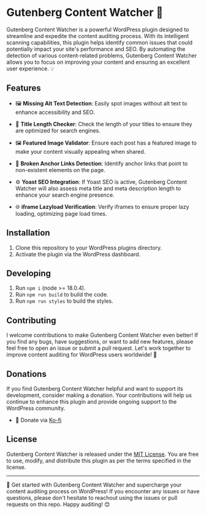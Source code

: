 
# Gutenberg Content Watcher 🚀

Gutenberg Content Watcher is a powerful WordPress plugin designed to streamline and expedite the content auditing process. With its intelligent scanning capabilities, this plugin helps identify common issues that could potentially impact your site's performance and SEO. By automating the detection of various content-related problems, Gutenberg Content Watcher allows you to focus on improving your content and ensuring an excellent user experience. 💡

## Features

- 🖼️ **Missing Alt Text Detection**: Easily spot images without alt text to enhance accessibility and SEO.

- 📜 **Title Length Checker**: Check the length of your titles to ensure they are optimized for search engines.

- 🖼️ **Featured Image Validator**: Ensure each post has a featured image to make your content visually appealing when shared.

- 🚪 **Broken Anchor Links Detection**: Identify anchor links that point to non-existent elements on the page.

- ⚙️ **Yoast SEO Integration**: If Yoast SEO is active, Gutenberg Content Watcher will also assess meta title and meta description length to enhance your search engine presence.

- 🌐 **iframe Lazyload Verification**: Verify iframes to ensure proper lazy loading, optimizing page load times.

## Installation

1. Clone this repository to your WordPress plugins directory.
2. Activate the plugin via the WordPress dashboard.


## Developing

1. Run `npm i` (node >= 18.0.4).
2. Run `npm run build` to build the code.
2. Run `npm run styles` to build the styles.


## Contributing

I welcome contributions to make Gutenberg Content Watcher even better! If you find any bugs, have suggestions, or want to add new features, please feel free to open an issue or submit a pull request. Let's work together to improve content auditing for WordPress users worldwide! 🤝

## Donations

If you find Gutenberg Content Watcher helpful and want to support its development, consider making a donation. Your contributions will help us continue to enhance this plugin and provide ongoing support to the WordPress community.

- 🎁 Donate via [Ko-fi](https://ko-fi.com/E1E0NCNON)

## License

Gutenberg Content Watcher is released under the [MIT License](LICENSE). You are free to use, modify, and distribute this plugin as per the terms specified in the license.

---

📢 Get started with Gutenberg Content Watcher and supercharge your content auditing process on WordPress! If you encounter any issues or have questions, please don't hesitate to reachout using the issues or pull requests on this repo. Happy auditing! 😊